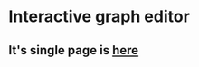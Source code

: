 # Interactive graph editor 

## It's single page is [here](https://br4ch1st0chr0n3.github.io/elm-graph-editor/)
